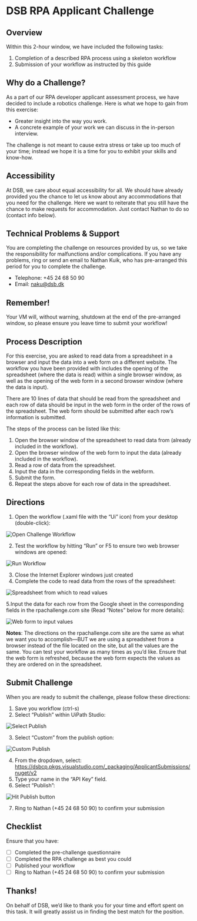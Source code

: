 # DSB RPA Applicant Challenge

## Overview

Within this 2-hour window, we have included the following tasks:

1. Completion of a described RPA process using a skeleton workflow
2. Submission of your workflow as instructed by this guide

## Why do a Challenge?

As a part of our RPA developer applicant assessment process, we have decided to include a robotics challenge. Here is what we hope to gain from this exercise:

- Greater insight into the way you work.
- A concrete example of your work we can discuss in the in-person interview.

The challenge is not meant to cause extra stress or take up too much of your time; instead we hope it is a time for you to exhibit your skills and know-how.

## Accessibility

At DSB, we care about equal accessibility for all. We should have already provided you the chance to let us know about any accommodations that you need for the challenge. Here we want to reiterate that you still have the chance to make requests for accommodation. Just contact Nathan to do so (contact info below).

## Technical Problems & Support

You are completing the challenge on resources provided by us, so we take the responsibility for malfunctions and/or complications. If you have any problems, ring or send an email to Nathan Kuik, who has pre-arranged this period for you to complete the challenge.

- Telephone: +45 24 68 50 90
- Email: [naku@dsb.dk](mailto:naku@dsb.dk)

## **Remember!**

Your VM will, without warning, shutdown at the end of the pre-arranged window, so please ensure you leave time to submit your workflow!

## Process Description

For this exercise, you are asked to read data from a spreadsheet in a browser and input the data into a web form on a different website. The workflow you have been provided with includes the opening of the spreadsheet (where the data is read) within a single browser window, as well as the opening of the web form in a second browser window (where the data is input).

There are 10 lines of data that should be read from the spreadsheet and each row of data should be input in the web form in the order of the rows of the spreadsheet. The web form should be submitted after each row’s information is submitted.

The steps of the process can be listed like this:

1. Open the browser window of the spreadsheet to read data from (already included in the workflow).
2. Open the browser window of the web form to input the data (already included in the workflow).
3. Read a row of data from the spreadsheet.
4. Input the data in the corresponding fields in the webform.
5. Submit the form.
6. Repeat the steps above for each row of data in the spreadsheet.

## Directions

1. Open the workflow (.xaml file with the “Ui” icon) from your desktop (double-click):

![Open Challenge Workflow](images/workflow.png)

2. Test the workflow by hitting “Run” or F5 to ensure two web browser windows are opened:

![Run Workflow](images/run_workflow.png)

3. Close the Internet Explorer windows just created
4. Complete the code to read data from the rows of the spreadsheet:

![Spreadsheet from which to read values](images/challenge_spreadsheet.png)

5.Input the data for each row from the Google sheet in the corresponding fields in the rpachallenge.com site (Read “Notes” below for more details):

![Web form to input values](images/challenge_fields.png)
 
**Notes**: The directions on the rpachallenge.com site are the same as what we want you to accomplish—BUT we are using a spreadsheet from a browser instead of the file located on the site, but all the values are the same.
You can test your workflow as many times as you’d like. Ensure that the web form is refreshed, because the web form expects the values as they are ordered on in the spreadsheet.

## Submit Challenge

When you are ready to submit the challenge, please follow these directions:

1. Save you workflow (ctrl-s)
2. Select “Publish” within UiPath Studio:

![Select Publish](images/publish.png)

3. Select “Custom” from the publish option:

![Custom Publish](images/custom_publish.png)
 
4. From the dropdown, select: https://dsbcp.pkgs.visualstudio.com/_packaging/ApplicantSubmissions/nuget/v2
5. Type your name in the “API Key” field.
6. Select “Publish”:
 
![Hit Publish button](images/publish_button.png)

7. Ring to Nathan (+45 24 68 50 90) to confirm your submission

## Checklist

Ensure that you have:

- [ ] Completed the pre-challenge questionnaire
- [ ] Completed the RPA challenge as best you could
- [ ] Published your workflow
- [ ] Ring to Nathan (+45 24 68 50 90) to confirm your submission

## Thanks!

On behalf of DSB, we’d like to thank you for your time and effort spent on this task. It will greatly assist us in finding the best match for the position.